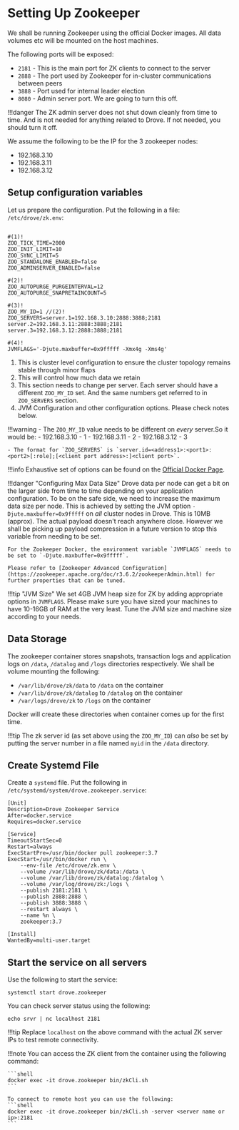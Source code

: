 # Setting Up Zookeeper

We shall be running Zookeeper using the official Docker images. All data volumes etc will be mounted on the host machines.

The following ports will be exposed:

- `2181` - This is the main port for ZK clients to connect to the server
- `2888` - The port used by Zookeeper for in-cluster communications between peers
- `3888` - Port used for internal leader election
- `8080` - Admin server port. We are going to turn this off.

!!!danger
    The ZK admin server does not shut down cleanly from time to time. And is not needed for anything related to Drove. If not needed, you should turn it off.

We assume the following to be the IP for the 3 zookeeper nodes:

- 192.168.3.10
- 192.168.3.11
- 192.168.3.12

## Setup configuration variables

Let us prepare the configuration. Put the following in a file: `/etc/drove/zk.env`:

```unixconfig

#(1)!
ZOO_TICK_TIME=2000
ZOO_INIT_LIMIT=10
ZOO_SYNC_LIMIT=5
ZOO_STANDALONE_ENABLED=false
ZOO_ADMINSERVER_ENABLED=false

#(2)!
ZOO_AUTOPURGE_PURGEINTERVAL=12
ZOO_AUTOPURGE_SNAPRETAINCOUNT=5

#(3)!
ZOO_MY_ID=1 //(2)!
ZOO_SERVERS=server.1=192.168.3.10:2888:3888;2181 server.2=192.168.3.11:2888:3888;2181 server.3=192.168.3.12:2888:3888;2181

#(4)!
JVMFLAGS='-Djute.maxbuffer=0x9fffff -Xmx4g -Xms4g'
```

1. This is cluster level configuration to ensure the cluster topology remains stable through minor flaps
2. This will control how much data we retain
3. This section needs to change per server. Each server should have a different `ZOO_MY_ID` set. And the same numbers get referred to in `ZOO_SERVERS` section.
4. JVM Configuration and other configuration options. Please check notes below.

!!!warning
    -  The `ZOO_MY_ID` value needs to be different on _every_ server.So it would be:
        - 192.168.3.10 - 1
        - 192.168.3.11 - 2
        - 192.168.3.12 - 3

    - The format for `ZOO_SERVERS` is `server.id=<address1>:<port1>:<port2>[:role];[<client port address>:]<client port>`.

!!!info
    Exhaustive set of options can be found on the [Official Docker Page](https://hub.docker.com/_/zookeeper/#configuration).

!!!danger "Configuring Max Data Size"
    Drove data per node can get a bit on the larger side from time to time depending on your application configuration. To be on the safe side, we need to increase the maximum data size per node. This is achieved by setting the JVM option `-Djute.maxbuffer=0x9fffff` on _all_ cluster nodes in Drove. This is 10MB (approx). The actual payload doesn't reach anywhere close. However we shall be picking up payload compression in a future version to stop this variable from needing to be set.
    
    For the Zookeeper Docker, the environment variable `JVMFLAGS` needs to be set to `-Djute.maxbuffer=0x9fffff`.

    Please refer to [Zookeeper Advanced Configuration](https://zookeeper.apache.org/doc/r3.6.2/zookeeperAdmin.html) for further properties that can be tuned.

!!!tip "JVM Size"
    We set 4GB JVM heap size for ZK by adding appropriate options in `JVMFLAGS`. Please make sure you have sized your machines to have 10-16GB of RAM at the very least. Tune the JVM size and machine size according to your needs.

## Data Storage

The zookeeper container stores snapshots, transaction logs and application logs on `/data`, `/datalog` and `/logs` directories respectively. We shall be volume mounting the following:

- `/var/lib/drove/zk/data` to `/data` on the container
- `/var/lib/drove/zk/datalog` to `/datalog` on the container
- `/var/logs/drove/zk` to `/logs` on the container

Docker will create these directories when container comes up for the first time.

!!!tip
    The zk server id (as set above using the `ZOO_MY_ID`) can _also_ be set by putting the server number in a file named `myid` in the `/data` directory.

## Create Systemd File

Create a `systemd` file. Put the following in `/etc/systemd/system/drove.zookeeper.service`:

```systemd
[Unit]
Description=Drove Zookeeper Service
After=docker.service
Requires=docker.service

[Service]
TimeoutStartSec=0
Restart=always
ExecStartPre=/usr/bin/docker pull zookeeper:3.7
ExecStart=/usr/bin/docker run \
    --env-file /etc/drove/zk.env \
    --volume /var/lib/drove/zk/data:/data \
    --volume /var/lib/drove/zk/datalog:/datalog \
    --volume /var/log/drove/zk:/logs \
    --publish 2181:2181 \
    --publish 2888:2888 \
    --publish 3888:3888 \
    --restart always \
    --name %n \
    zookeeper:3.7

[Install]
WantedBy=multi-user.target
```

## Start the service on all servers

Use the following to start the service:

```shell
systemctl start drove.zookeeper
```

You can check server status using the following:

```shell
echo srvr | nc localhost 2181
```

!!!tip
    Replace `localhost` on the above command with the actual ZK server IPs to test remote connectivity.

!!!note
    You can access the ZK client from the container using the following command:

    ```shell
    docker exec -it drove.zookeeper bin/zkCli.sh
    ```

    To connect to remote host you can use the following:
    ```shell
    docker exec -it drove.zookeeper bin/zkCli.sh -server <server name or ip>:2181
    ```
